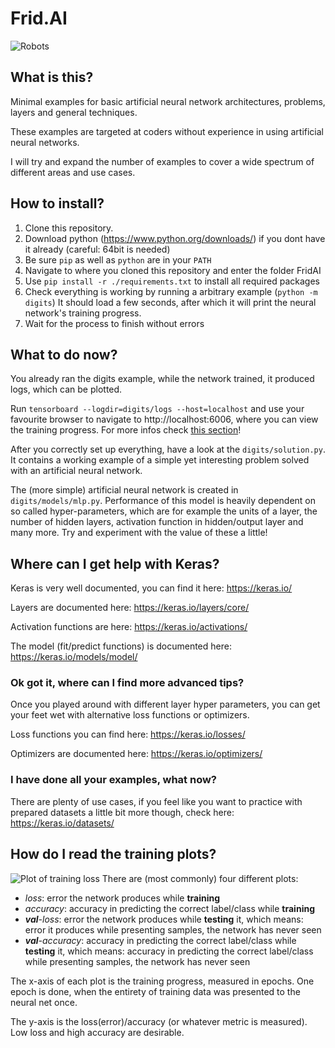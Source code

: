# Frid.AI
![Robots](https://mmtstock.com/wp-content/uploads/2014/09/PB_20140912201212155.jpg)

## What is this?
Minimal examples for basic artificial neural network architectures,
problems, layers and general techniques.

These examples are targeted at coders without experience in using
artificial neural networks.

I will try and expand the number of examples to cover a wide spectrum
of different areas and use cases.

## How to install?
1. Clone this repository.
2. Download python (https://www.python.org/downloads/) if you dont have
it already (careful: 64bit is needed)
3. Be sure `pip` as well as `python` are in your `PATH` 
4. Navigate to where you cloned this repository and enter the folder
FridAI
5. Use `pip install -r ./requirements.txt` to install all required
packages
6. Check everything is working by running a arbitrary example
(`python -m digits`) It should load a few seconds, after which it will
print the neural network's training progress.
7. Wait for the process to finish without errors

## What to do now?
You already ran the digits example, while the network trained, it
produced logs, which can be plotted.

Run `tensorboard --logdir=digits/logs --host=localhost` and use your
favourite browser to navigate to http://localhost:6006, where you can
view the training progress. For more infos check
[this section](#how-do-i-read-the-training-plots)!

After you correctly set up everything, have a look at the
`digits/solution.py`. It contains a working example of a simple yet
interesting problem solved with an artificial neural network.

The (more simple) artificial neural network is created in
`digits/models/mlp.py`. Performance of this model is heavily dependent
on so called hyper-parameters, which are for example the units of a
layer, the number of hidden layers, activation function in hidden/output
layer and many more. Try and experiment with the value of these a little!

## Where can I get help with Keras?
Keras is very well documented, you can find it here: https://keras.io/

Layers are documented here: https://keras.io/layers/core/

Activation functions are here: https://keras.io/activations/

The model (fit/predict functions) is documented here:
https://keras.io/models/model/

### Ok got it, where can I find more advanced tips?
Once you played around with different layer hyper parameters, you can
get your feet wet with alternative loss functions or optimizers.

Loss functions you can find here: https://keras.io/losses/

Optimizers are documented here: https://keras.io/optimizers/

### I have done all your examples, what now?
There are plenty of use cases, if you feel like you want to practice
with prepared datasets a little bit more though, check here:
https://keras.io/datasets/

## How do I read the training plots?
![Plot of training loss](https://i.imgur.com/MCBcq7e.png)
There are (most commonly) four different plots:
- *loss*: error the network produces while __training__
- *accuracy*: accuracy in predicting the correct label/class while
 __training__
- *__val__-loss*: error the network produces while __testing__ it,
which means: error it produces while presenting samples, the network
has never seen
- *__val__-accuracy*: accuracy in predicting the correct label/class
while __testing__ it, which means: accuracy in predicting the correct
label/class while presenting samples, the network has never seen

The x-axis of each plot is the training progress, measured in epochs.
One epoch is done, when the entirety of training data was presented to
the neural net once.

The y-axis is the loss(error)/accuracy (or whatever metric is measured).
Low loss and high accuracy are desirable.